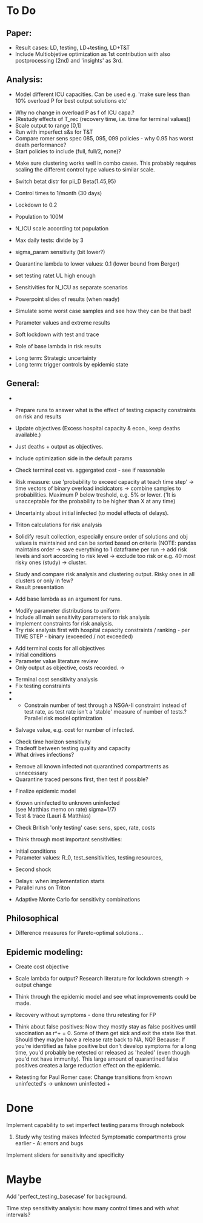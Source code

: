 ﻿# To Do
## Paper: 
- Result cases: LD, testing, LD+testing, LD+T&T
- Include Multiobjetive optimization as 1st contribution with also postprocessing (2nd) and 'insights' as 3rd.
## Analysis:
+ Model different ICU capacities. Can be used e.g. 'make sure less than 10% overload P for best output solutions etc'
- Why no change in overload P as f of ICU capa.?
- (Restudy effects of T_rec (recovery time, i.e. time for terminal values))
- Scale output to range [0,1]
- Run with imperfect s&s for T&T
- Compare romer sens spec 085, 095, 099 policies - why 0.95 has worst death performance?
- Start policies to include (full, full/2, none)?
+ Make sure clustering works well in combo cases. This probably requires scaling the different control type values to similar scale.
+ Switch betat distr for pii_D Beta(1.45,95)
+ Control times to 1/month (30 days)
+ Lockdown to 0.2
+ Population to 100M
+ N_ICU scale according tot population
+ Max daily tests: divide by 3
+ sigma_param sensitivity (bit lower?)
+ Quarantine lambda to lower values: 0.1 (lower bound from Berger)
+ set testing ratet UL high enough
+ Sensitivities for N_ICU as separate scenarios

+ Powerpoint slides of results (when ready)
+ Simulate some worst case samples and see how they can be that bad!
+ Parameter values and extreme results
- Soft lockdown with test and trace
+ Role of base lambda in risk results
- Long term: Strategic uncertainty
- Long term: trigger controls by epidemic state
## General:
- 
+ Prepare runs to answer what is the effect of testing capacity constraints on risk and results
+ Update objectives (Excess hospital capacity & econ., keep deaths available.)
+ Just deaths + output as objectives.
+ Include optimization side in the default params
+ Check terminal cost vs. aggergated cost - see if reasonable
+ Risk measure: use 'probability to exceed capacity at teach time step' -> time vectors of binary overload incidcators -> combine samples to probabilities. Maximum P below treshold, e.g. 5% or lower. ('It is unacceptable for the probability to be higher than X at any time)
+ Uncertainty about initial infected (to model effects of delays).
+ Triton calculations for risk analysis

+ Solidify result collection, especially ensure order of solutions and obj values is maintained and can be sorted based on criteria (NOTE: pandas maintains order -> save everything to 1 dataframe per run -> add risk levels and sort according to risk level -> exclude too risk or e.g. 40 most risky ones (study) -> cluster.
- Study and compare risk analysis and clustering output. Risky ones in all clusters or only in few?
- Result presentation
+ Add base lambda as an argument for runs.
- Modify parameter distributions to uniform
- Include all main sensitivity parameters to risk analysis
- Implement constraints for risk analysis.
- Try risk analysis first with hospital capacity constraints / ranking - per TIME STEP - binary (exceeded / not exceeded)
+ Add terminal costs for all objectives
+ Initial conditions
+ Parameter value literature review
+ Only output as objective, costs recorded. -> 
- Terminal cost sensitivity analysis
- Fix testing constraints
- 
- - Constrain number of test through a NSGA-II constraint instead of test rate, as test rate isn't a 'stable' measure of number of tests.? Parallel risk model optimization
+ Salvage value, e.g. cost for number of infected.
- Check time horizon sensitivity
- Tradeoff between testing quality and capacity
- What drives infections?
+ Remove all known infected not quarantined compartments as unnecessary
+ Quarantine traced persons first, then test if possible?

- Finalize epidemic model
+ Known uninfected to unknown uninfected <br>(see Matthias memo on rate) sigma=1/7)
+ Test & trace (Lauri & Matthias)
- Check British 'only testing' case: sens, spec, rate, costs
+ Think through most important sensitivities:
* Initial conditions
* Parameter values: R_0, test_sensitivities, testing resources, 
- Second shock
+ Delays: when implementation starts
+ Parallel runs on Triton
- Adaptive Monte Carlo for sensitivity combinations

## Philosophical
- Difference measures for Pareto-optimal solutions...
## Epidemic modeling:

+  Create cost objective
- Scale lambda for output? Research literature for lockdown strength -> output change
* Think through the epidemic model and see what improvements could be made.
+ Recovery without symptoms - done thru retesting for FP
- Think about false positives: Now they mostly stay as false positives until vaccination as r^+ = 0. Some of them get sick and exit the state like that. Should they maybe have a release rate back to NA, NQ? Because: If you're identified as false positive but don't develop symptoms for a long time, you'd probably be retested or released as 'healed' (even though you'd not have immunity). This large amount of quarantined false positives creates a large reduction effect on the epidemic.

- Retesting for Paul Romer case: Change transitions from known uninfected's -> unknown uninfected + 

# Done

Implement capability to set imperfect testing params through notebook
1) Study why testing makes Infected Symptomatic compartments grow earlier - A: errors and bugs

Implement sliders for sensitivity and specificity

# Maybe

Add 'perfect_testing_basecase' for background. 

Time step sensitivity analysis: how many control times and with what intervals?
